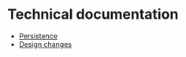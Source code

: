 # Technical documentation

- [Persistence](./persistence.md)
- [Design changes](./design-changes.md)
